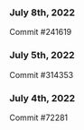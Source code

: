 ### July 8th, 2022

Commit #241619

### July 5th, 2022

Commit #314353


### July 4th, 2022

Commit #72281
